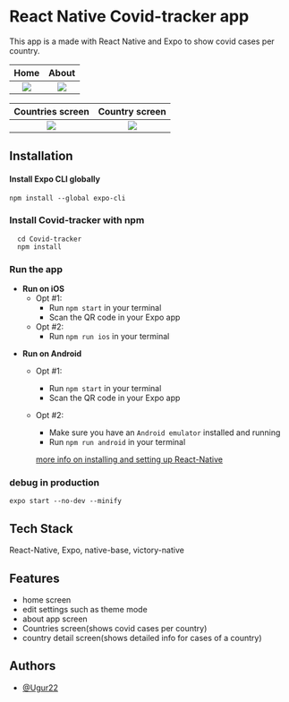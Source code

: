 
# React Native Covid-tracker app
This app is a made with React Native and Expo to show covid cases per country.

| Home             |  About |
:-------------------------:|:-------------------------:
![](https://raw.githubusercontent.com/Ugur22/Covid-tracker/main/assets/img/beeldr-expo.jpg)| ![](https://raw.githubusercontent.com/Ugur22/Covid-tracker/main/assets/img/Screenshot_20220310-203436.jpg)

| Countries screen             |  Country screen |
:-------------------------:|:-------------------------:
![](https://raw.githubusercontent.com/Ugur22/Covid-tracker/main/assets/img/Screenshot_20220310-203402.jpg)| ![](https://raw.githubusercontent.com/Ugur22/Covid-tracker/main/assets/img/Screenshot_20220310-203417.jpg)

## Installation 

#### Install Expo CLI globally
```
npm install --global expo-cli
```

### Install Covid-tracker with npm

``` 
  cd Covid-tracker
  npm install
```

### Run the app

* **Run on iOS**
  * Opt #1:
    * Run `npm start` in your terminal
    * Scan the QR code in your Expo app
  * Opt #2:
    * Run `npm run ios` in your terminal

- **Run on Android**
  * Opt #1:
    * Run `npm start` in your terminal
    * Scan the QR code in your Expo app
  * Opt #2:
    * Make sure you have an `Android emulator` installed and running
    * Run `npm run android` in your terminal

    [more info on installing and setting up React-Native](https://reactnative.dev/docs/environment-setup)

### debug in production
```
expo start --no-dev --minify
```
    
## Tech Stack

React-Native, Expo, native-base, victory-native
  
## Features

- home screen
- edit settings such as theme mode
- about app screen
- Countries screen(shows covid cases per country)
- country detail screen(shows detailed info for cases of a country)
  
## Authors

- [@Ugur22](https://github.com/Ugur22)

